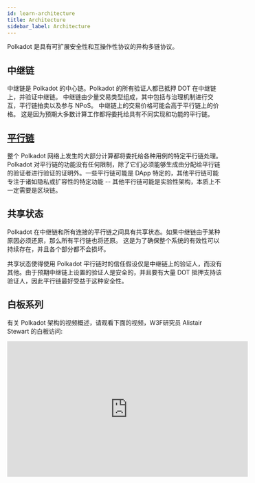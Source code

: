 ```yaml
---
id: learn-architecture
title: Architecture
sidebar_label: Architecture
---
```


Polkadot 是具有可扩展安全性和互操作性协议的异构多链协议。

## 中继链

中继链是 Polkadot 的中心链。Polkadot 的所有验证人都已抵押 DOT 在中继链上，并验证中继链。 中继链由少量交易类型组成，其中包括与治理机制进行交互，平行链拍卖以及参与 NPoS。 中继链上的交易价格可能会高于平行链上的价格。 这是因为预期大多数计算工作都将委托给具有不同实现和功能的平行链。

## [平行链](learn-parachains)

整个 Polkadot 网络上发生的大部分计算都将委托给各种用例的特定平行链处理。 Polkadot 对平行链的功能没有任何限制，除了它们必须能够生成由分配给平行链的验证者进行验证的证明外。一些平行链可能是 DApp 特定的，其他平行链可能专注于诸如隐私或扩容性的特定功能 -- 其他平行链可能是实验性架构，本质上不一定需要是区块链。

## 共享状态

Polkadot 在中继链和所有连接的平行链之间具有共享状态。如果中继链由于某种原因必须还原，那么所有平行链也将还原。 这是为了确保整个系统的有效性可以持续存在，并且各个部分都不会损坏。

共享状态使得使用 Polkadot 平行链时的信任假设仅是中继链上的验证人，而没有其他。由于预期中继链上设置的验证人是安全的，并且要有大量 DOT 抵押支持该验证人，因此平行链最好受益于这种安全性。

## 白板系列

有关 Polkadot 架构的视频概述，请观看下面的视频，W3F研究员 Alistair Stewart 的白板访问:

 <iframe width="560" height="315" src="https://www.youtube.com/embed/xBfC6uTjvbM" frameborder="0" allow="accelerometer; autoplay; encrypted-media; gyroscope; picture-in-picture" allowfullscreen></iframe>